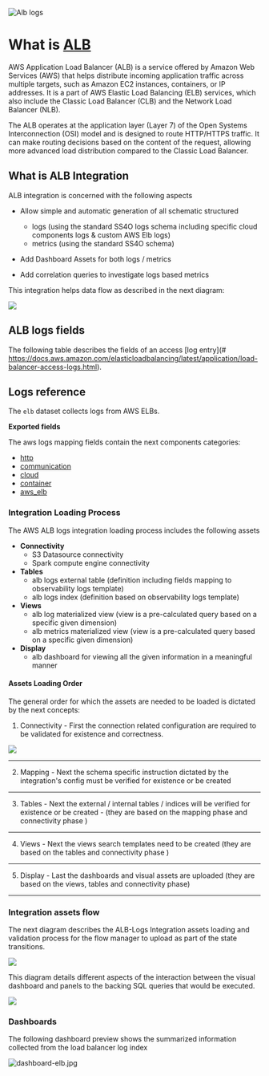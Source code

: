 ![Alb logs](alb_logo.png)

# What is [ALB](https://docs.aws.amazon.com/elasticloadbalancing/latest/application/load-balancer-access-logs.html) 

AWS Application Load Balancer (ALB) is a service offered by Amazon Web Services (AWS) that helps distribute incoming application traffic across multiple targets, such as Amazon EC2 instances, containers, or IP addresses. It is a part of AWS Elastic Load Balancing (ELB) services, which also include the Classic Load Balancer (CLB) and the Network Load Balancer (NLB).

The ALB operates at the application layer (Layer 7) of the Open Systems Interconnection (OSI) model and is designed to route HTTP/HTTPS traffic. It can make routing decisions based on the content of the request, allowing more advanced load distribution compared to the Classic Load Balancer.


## What is ALB Integration

ALB integration is concerned with the following aspects

- Allow simple and automatic generation of all schematic structured
    - logs (using the standard SS4O logs schema including specific cloud components logs & custom AWS Elb logs)
    - metrics (using the standard SS4O schema)

- Add Dashboard Assets for both logs / metrics

- Add correlation queries to investigate logs based metrics

This integration helps data flow as described in the next diagram:

![](data-flow-diagram.png)


## ALB logs fields

The following table describes the fields of an access [log entry](# https://docs.aws.amazon.com/elasticloadbalancing/latest/application/load-balancer-access-logs.html).

## Logs reference

The `elb` dataset collects logs from AWS ELBs.

**Exported fields**

The aws logs mapping fields contain the next components categories:
 - [http](../../../../src/main/resources/schema/observability/logs/http.mapping)
 - [communication](../../../../src/main/resources/schema/observability/logs/communication.mapping)
 - [cloud](../../../../src/main/resources/schema/observability/logs/cloud.mapping)
 - [container](../../../../src/main/resources/schema/observability/logs/container.mapping)
 - [aws_elb](../../../../src/main/resources/schema/observability/logs/aws_alb.mapping)

### Integration Loading Process
The AWS ALB logs integration loading process includes the following assets
 - **Connectivity**
   - S3 Datasource connectivity
   - Spark compute engine connectivity
 - **Tables**
   - alb logs external table (definition including fields mapping to observability logs template)
   - alb logs index (definition based on observability logs template)
 - **Views**
   - alb log materialized view (view is a pre-calculated query based on a specific given dimension)
   - alb metrics materialized view (view is a pre-calculated query based on a specific given dimension)
 - **Display**
   - alb dashboard for viewing all the given information in a meaningful manner


#### Assets Loading Order 
The general order for which the assets are needed to be loaded is dictated by the next concepts:

1) Connectivity - First the connection related configuration are required to be validated for existence and correctness.

![](datasource-connection-flow.png)

---
2) Mapping - Next the schema specific instruction dictated by the integration's config must be verified for existence or be created

---
3) Tables - Next the external / internal tables / indices will be verified for existence or be created - (they are based on the mapping phase and connectivity phase )

---
4) Views - Next the views search templates need to be created (they are based on the tables and connectivity phase  )

---
5) Display - Last the dashboards and visual assets are uploaded (they are based on the views, tables and connectivity phase)

---

### Integration assets flow 
The next diagram describes the ALB-Logs Integration assets loading and validation process for the flow manager to upload as part of the state transitions. 

![](flint-integration-flow-chart.png)


This diagram details different aspects of the interaction between the visual dashboard and panels to the backing SQL queries that would be executed. 

![](alb-integration-load-assets.png)


### Dashboards
The following dashboard preview shows the summarized information collected from the load balancer log index

![dashboard-elb.jpg](dashboard-elb.jpg)